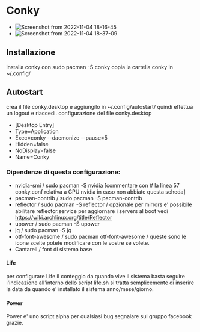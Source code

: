 # Conky
- ![Screenshot from 2022-11-04 18-16-45](https://user-images.githubusercontent.com/117321045/200047237-644f0fd3-7fcc-4bbb-af2a-d4623f34c9b6.png)
- ![Screenshot from 2022-11-04 18-37-09](https://user-images.githubusercontent.com/117321045/200050584-699844fb-6f66-478b-a63b-1f10e8de74c1.png)


## Installazione
installa conky con sudo pacman -S conky
copia la cartella conky in ~/.config/

## Autostart
crea il file conky.desktop e aggiungilo in ~/.config/autostart/ quindi effettua un logout e riaccedi.
configurazione del file conky.desktop
- [Desktop Entry]
- Type=Application
- Exec=conky --daemonize --pause=5
- Hidden=false
- NoDisplay=false
- Name=Conky


### Dipendenze di questa configurazione:

- nvidia-smi / sudo pacman -S nvidia [commentare con # la linea 57 conky.conf relativa a GPU nvidia in caso non abbiate questa scheda]
- pacman-contrib / sudo pacman -S pacman-contrib
- reflector / sudo pacman -S reflector / opzionale per mirrors e' possibile abilitare reflector.service per aggiornare i servers al boot vedi https://wiki.archlinux.org/title/Reflector
- upower / sudo pacman -S upower
- jq / sudo pacman -S jq
- otf-font-awesome / sudo pacman otf-font-awesome / queste sono le icone scelte potete modificare con le vostre se volete.
- Cantarell / font di sistema base

#### Life 
per configurare Life il conteggio da quando vive il sistema basta seguire l'indicazione all'interno dello script life.sh si tratta semplicemente di inserire la data da quando e' installato il sistema anno/mese/giorno.

#### Power 
Power e' uno script alpha per qualsiasi bug segnalare sul gruppo facebook grazie.
